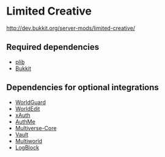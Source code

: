 # Limited Creative
http://dev.bukkit.org/server-mods/limited-creative/

Required dependencies
---------------------

* [plib](https://github.com/possi/plib)
* [Bukkit](https://github.com/Bukkit/Bukkit)

Dependencies for optional integrations
--------------------------------------

* [WorldGuard](http://dev.bukkit.org/bukkit-plugins/worldguard/)
* [WorldEdit](http://dev.bukkit.org/bukkit-plugins/worldedit/)
* [xAuth](http://dev.bukkit.org/bukkit-plugins/xauth/)
* [AuthMe](http://dev.bukkit.org/bukkit-plugins/authme-reloaded/)
* [Multiverse-Core](http://dev.bukkit.org/bukkit-plugins/multiverse-core/)
* [Vault](http://dev.bukkit.org/bukkit-plugins/vault/)
* [Multiworld](http://dev.bukkit.org/bukkit-plugins/multiworld-v-2-0/)
* [LogBlock](http://dev.bukkit.org/bukkit-plugins/logblock/)